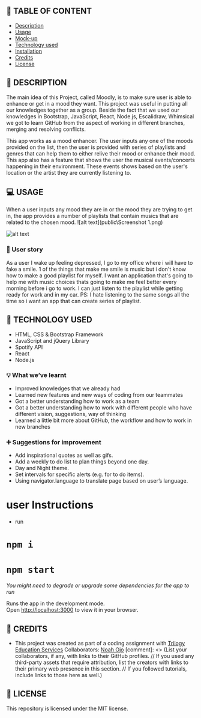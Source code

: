 ## :triangular_flag_on_post: TABLE OF CONTENT
- [Description](#-description)
- [Usage](#-usage)
- [Mock-up](#-mock-up)
- [Technology used](#-technology-used)
- [Installation](#-installation)
- [Credits](#-credits)
- [License](#-license)

## :book: DESCRIPTION
The main idea of this Project, called Moodly, is to make sure user is able to enhance or get in a mood they want. This project was useful in putting all our knowledges together as a group.  Beside the fact that we used our knowledges in Bootstrap, JavaScript, React, Node.js, Escalidraw, Whimsical we got to learn GitHub from the aspect of working in different branches, merging and resolving conflicts.

This app works as a mood enhancer. The user inputs any one of the moods provided on the list, then the user is provided with series of playlists and genres that can help them to either relive their mood or enhance their mood.
This app also has a feature that shows the user the musical events/concerts happening in their environment. These events shows based on the user's location or the artist they are currently listening to.

## :computer: USAGE
When a user inputs any mood they are in or the mood they are trying to get in, the app provides a number of playlists that contain musics that are related to the chosen mood.
![alt text](public\Screenshot 1.png)


![alt text](assets/images/GIF-section.png)


### :speech_balloon: User story
As a user
I wake up feeling depressed, I go to my office where i will have to fake a smile. 1 of the things that make me smile is music but i don't know how to make a good playlist for myself. I want an application that's going to help me with music choices thats going to make me feel better every morning before i go to work. I can just listen to the playlist while getting ready for work and in my car. PS: I hate listening to the same songs all the time so i want an app that can create series of playlist.


## :wrench: TECHNOLOGY USED
- HTML, CSS & Bootstrap Framework
- JavaScript and jQuery Library
- Spotify API
- React
- Node.js

### :bulb: What we’ve learnt
- Improved knowledges that we already had
- Learned new features and new ways of coding from our teammates
- Got a better understanding how to work as a team
- Got a better understanding how to work with different people who have different vision, suggestions, way of thinking
- Learned a little bit more about GitHub, the workflow and how to work in new branches

### :heavy_plus_sign: Suggestions for improvement
+ Add inspirational quotes as well as gifs.
+ Add a weekly to do list to plan things beyond one day.
+ Day and Night theme.
+ Set intervals for specific alerts (e.g. for to do items).
+ Using navigator.language to translate page based on user’s language.


# user Instructions

- run
# `npm i`
# `npm start`

*You might need to degrade or upgrade some dependencies for the app to run*

Runs the app in the development mode.\
Open [http://localhost:3000](http://localhost:3000) to view it in your browser.


## :speech_balloon: CREDITS
- This project was created as part of a coding assignment with [Trilogy Education Services](https://skillsforlife.edx.org/?utm_source=govuk)
Collaborators:
[Noah Ojo](https://github.com/Kaystringscode)
[](https://github.com/senseilein)
[](https://github.com/SashaK2609)
[](https://github.com/Sam3Ved)
[comment]: <> (List your collaborators, if any, with links to their GitHub profiles. // If you used any third-party assets that require attribution, list the creators with links to their primary web presence in this section. // If you followed tutorials, include links to those here as well.)
## :scroll: LICENSE
This repository is licensed under the MIT license.